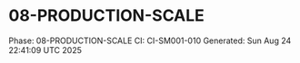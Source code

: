 # 08-PRODUCTION-SCALE
Phase: 08-PRODUCTION-SCALE
CI: CI-SM001-010
Generated: Sun Aug 24 22:41:09 UTC 2025
